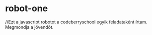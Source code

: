 # robot-one
//Ezt a javascript robotot a codeberryschool egyik feladataként írtam. Megmondja a jövendőt. 
